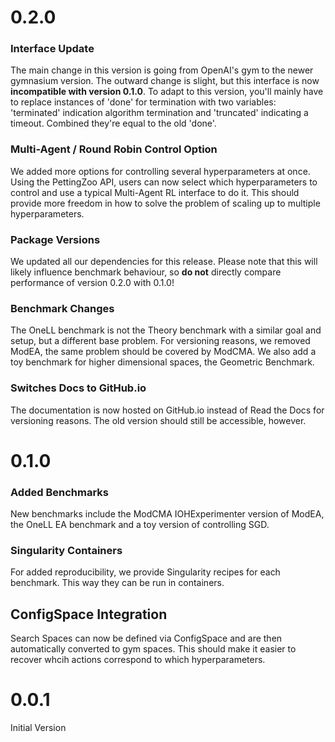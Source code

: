 # 0.2.0

### Interface Update
The main change in this version is going from OpenAI's gym to the newer gymnasium version. The outward change is slight, but this interface is now **incompatible with version 0.1.0**. 
To adapt to this version, you'll mainly have to replace instances of 'done' for termination with two variables: 'terminated' indication algorithm termination and 'truncated' indicating a timeout.
Combined they're equal to the old 'done'.

### Multi-Agent / Round Robin Control Option
We added more options for controlling several hyperparameters at once. Using the PettingZoo API, users can now select which hyperparameters to control and use a typical Multi-Agent RL interface to do it.
This should provide more freedom in how to solve the problem of scaling up to multiple hyperparameters.

### Package Versions
We updated all our dependencies for this release. Please note that this will likely influence benchmark behaviour, so **do not** directly compare performance of version 0.2.0 with 0.1.0!

### Benchmark Changes
The OneLL benchmark is not the Theory benchmark with a similar goal and setup, but a different base problem. 
For versioning reasons, we removed ModEA, the same problem should be covered by ModCMA.
We also add a toy benchmark for higher dimensional spaces, the Geometric Benchmark.

### Switches Docs to GitHub.io
The documentation is now hosted on GitHub.io instead of Read the Docs for versioning reasons. The old version should still be accessible, however.


# 0.1.0
### Added Benchmarks
New benchmarks include the ModCMA IOHExperimenter version of ModEA, the OneLL EA benchmark and a toy version of controlling SGD.

### Singularity Containers
For added reproducibility, we provide Singularity recipes for each benchmark. This way they can be run in containers.

## ConfigSpace Integration
Search Spaces can now be defined via ConfigSpace and are then automatically converted to gym spaces. 
This should make it easier to recover whcih actions correspond to which hyperparameters.

# 0.0.1
Initial Version